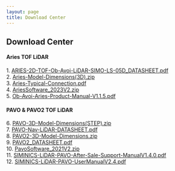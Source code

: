 ```yaml
---
layout: page
title: Download Center
---
```

<div class="col-lg-12 text-center">
	<h2 class="section-heading text-uppercase">Download Center</h2>
</div>

<div class="col-lg-6 text-center">
	<h4 class="section-heading text-uppercase">Aries TOF LiDAR</h4>
</div>
<div style="text-align: left;">
    1. <a href="https://download.siminics.shop/ARIES-2D-TOF-Ob-Avoi-LiDAR-SIMO-LS-05D_DATASHEET.pdf">ARIES-2D-TOF-Ob-Avoi-LiDAR-SIMO-LS-05D_DATASHEET.pdf</a><br>
    2. <a href="https://download.siminics.shop/Aries-Model-Dimensions(3D).zip">Aries-Model-Dimensions(3D).zip</a><br>
    3. <a href="https://download.siminics.shop/Aries-Typical-Connection.pdf">Aries-Typical-Connection.pdf</a><br>
    4. <a href="https://download.siminics.shop/AriesSoftware_2023V2.zip">AriesSoftware_2023V2.zip</a><br>
    5. <a href="https://download.siminics.shop/Ob-Avoi-Aries-Product-Manual-V1.1.5.pdf">Ob-Avoi-Aries-Product-Manual-V1.1.5.pdf</a>
</div>

<div class="col-lg-6 text-center">
	<h4 class="section-heading text-uppercase">PAVO & PAVO2 TOF LiDAR</h4>
</div>
<div style="text-align: left;">
    6. <a href="https://download.siminics.shop/PAVO-3D-Model-Dimensions(STEP).zip">PAVO-3D-Model-Dimensions(STEP).zip</a><br>
    7. <a href="https://download.siminics.shop/PAVO-Nav-LiDAR-DATASHEET.pdf">PAVO-Nav-LiDAR-DATASHEET.pdf</a><br>
    8. <a href="https://download.siminics.shop/PAVO2-3D-Model-Dimensions.zip">PAVO2-3D-Model-Dimensions.zip</a><br>
    9. <a href="https://download.siminics.shop/PAVO2_DATASHEET.pdf">PAVO2_DATASHEET.pdf</a><br>
    10. <a href="https://download.siminics.shop/PavoSoftware_2021V2.zip">PavoSoftware_2021V2.zip</a><br>
    11. <a href="https://download.siminics.shop/SIMINICS-LiDAR-PAVO-After-Sale-Support-ManualV1.4.0.pdf">SIMINICS-LiDAR-PAVO-After-Sale-Support-ManualV1.4.0.pdf</a><br>
    12. <a href="https://download.siminics.shop/SIMINICS-LiDAR-PAVO-UserManualV2.4.pdf">SIMINICS-LiDAR-PAVO-UserManualV2.4.pdf</a>
</div>

